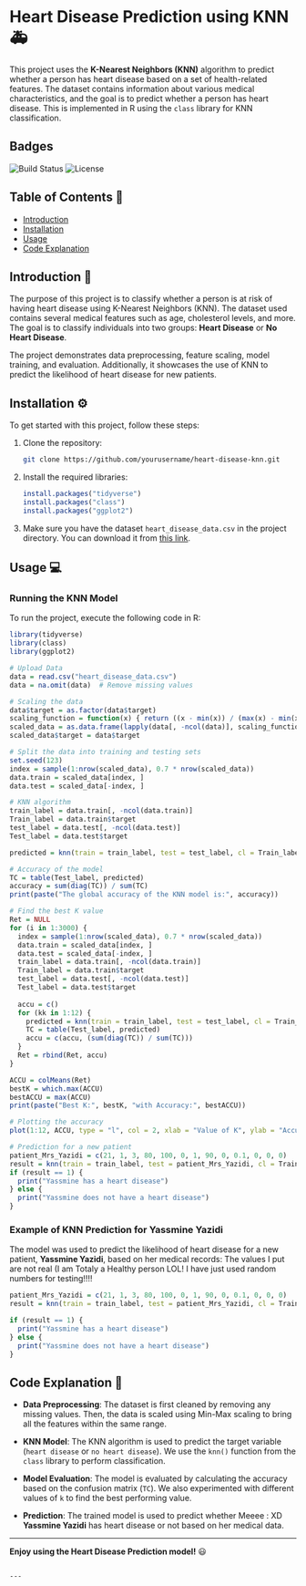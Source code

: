 
# Heart Disease Prediction using KNN 🚑

This project uses the **K-Nearest Neighbors (KNN)** algorithm to predict whether a person has heart disease based on a set of health-related features. The dataset contains information about various medical characteristics, and the goal is to predict whether a person has heart disease. This is implemented in R using the `class` library for KNN classification.

## Badges

![Build Status](https://img.shields.io/badge/Build-Passing-brightgreen.svg)
![License](https://img.shields.io/badge/License-MIT-blue.svg)

## Table of Contents 📜

- [Introduction](#introduction)
- [Installation](#installation)
- [Usage](#usage)
- [Code Explanation](#code-explanation)

## Introduction 🌟

The purpose of this project is to classify whether a person is at risk of having heart disease using K-Nearest Neighbors (KNN). The dataset used contains several medical features such as age, cholesterol levels, and more. The goal is to classify individuals into two groups: **Heart Disease** or **No Heart Disease**.

The project demonstrates data preprocessing, feature scaling, model training, and evaluation. Additionally, it showcases the use of KNN to predict the likelihood of heart disease for new patients.

## Installation ⚙️

To get started with this project, follow these steps:

1. Clone the repository:
    ```bash
    git clone https://github.com/yourusername/heart-disease-knn.git
    ```

2. Install the required libraries:
    ```r
    install.packages("tidyverse")
    install.packages("class")
    install.packages("ggplot2")
    ```

3. Make sure you have the dataset `heart_disease_data.csv` in the project directory. You can download it from [this link](#).

## Usage 💻

### Running the KNN Model

To run the project, execute the following code in R:

```r
library(tidyverse)
library(class)
library(ggplot2)

# Upload Data
data = read.csv("heart_disease_data.csv")
data = na.omit(data)  # Remove missing values

# Scaling the data
data$target = as.factor(data$target)
scaling_function = function(x) { return ((x - min(x)) / (max(x) - min(x))) }
scaled_data = as.data.frame(lapply(data[, -ncol(data)], scaling_function))
scaled_data$target = data$target

# Split the data into training and testing sets
set.seed(123)
index = sample(1:nrow(scaled_data), 0.7 * nrow(scaled_data))
data.train = scaled_data[index, ]
data.test = scaled_data[-index, ]

# KNN algorithm
train_label = data.train[, -ncol(data.train)]
Train_label = data.train$target
test_label = data.test[, -ncol(data.test)]
Test_label = data.test$target

predicted = knn(train = train_label, test = test_label, cl = Train_label, k = 5)

# Accuracy of the model
TC = table(Test_label, predicted)
accuracy = sum(diag(TC)) / sum(TC)
print(paste("The global accuracy of the KNN model is:", accuracy))

# Find the best K value
Ret = NULL
for (i in 1:3000) {
  index = sample(1:nrow(scaled_data), 0.7 * nrow(scaled_data))
  data.train = scaled_data[index, ]
  data.test = scaled_data[-index, ]
  train_label = data.train[, -ncol(data.train)]
  Train_label = data.train$target
  test_label = data.test[, -ncol(data.test)]
  Test_label = data.test$target
  
  accu = c()
  for (kk in 1:12) {
    predicted = knn(train = train_label, test = test_label, cl = Train_label, k = kk)
    TC = table(Test_label, predicted)
    accu = c(accu, (sum(diag(TC)) / sum(TC)))
  }
  Ret = rbind(Ret, accu)
}

ACCU = colMeans(Ret)
bestK = which.max(ACCU)
bestACCU = max(ACCU)
print(paste("Best K:", bestK, "with Accuracy:", bestACCU))

# Plotting the accuracy
plot(1:12, ACCU, type = "l", col = 2, xlab = "Value of K", ylab = "Accuracy")

# Prediction for a new patient
patient_Mrs_Yazidi = c(21, 1, 3, 80, 100, 0, 1, 90, 0, 0.1, 0, 0, 0)
result = knn(train = train_label, test = patient_Mrs_Yazidi, cl = Train_label, k = 5)
if (result == 1) {
  print("Yassmine has a heart disease")
} else {
  print("Yassmine does not have a heart disease")
}
```

### Example of KNN Prediction for Yassmine Yazidi

The model was used to predict the likelihood of heart disease for a new patient, **Yassmine Yazidi**, based on her medical records:
The values I put are not real (I am Totaly a Healthy person LOL! I have just used random numbers for testing!!!!

```r
patient_Mrs_Yazidi = c(21, 1, 3, 80, 100, 0, 1, 90, 0, 0.1, 0, 0, 0)
result = knn(train = train_label, test = patient_Mrs_Yazidi, cl = Train_label, k = 5)

if (result == 1) {
  print("Yassmine has a heart disease")
} else {
  print("Yassmine does not have a heart disease")
}
```

## Code Explanation 📝

- **Data Preprocessing**: The dataset is first cleaned by removing any missing values. Then, the data is scaled using Min-Max scaling to bring all the features within the same range.
  
- **KNN Model**: The KNN algorithm is used to predict the target variable (`heart disease` or `no heart disease`). We use the `knn()` function from the `class` library to perform classification.

- **Model Evaluation**: The model is evaluated by calculating the accuracy based on the confusion matrix (`TC`). We also experimented with different values of `k` to find the best performing value.

- **Prediction**: The trained model is used to predict whether Meeee : XD **Yassmine Yazidi** has heart disease or not based on her medical data.

---

**Enjoy using the Heart Disease Prediction model!** 😃 
```

---
